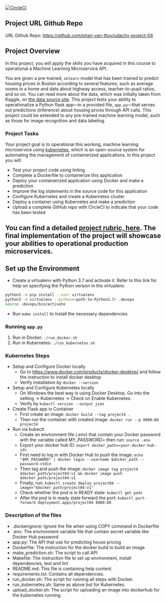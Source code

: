 [![CircleCI](https://dl.circleci.com/status-badge/img/gh/phan-van-thuy/udacity-project-04/tree/main.svg?style=svg)](https://dl.circleci.com/status-badge/redirect/gh/phan-van-thuy/udacity-project-04/tree/main)

## Project URL Github Repo
URL Github Repo: https://github.com/phan-van-thuy/udacity-project-04

## Project Overview
In this project, you will apply the skills you have acquired in this course to operational a Machine Learning Microservice API. 

You are given a pre-trained, `sklearn` model that has been trained to predict housing prices in Boston according to several features, such as average rooms in a home and data about highway access, teacher-to-pupil ratios, and so on. You can read more about the data, which was initially taken from Kaggle, on [the data source site](https://www.kaggle.com/c/boston-housing). This project tests your ability to operationalize a Python flask app—in a provided file, `app.py`—that serves out predictions (inference) about housing prices through API calls. This project could be extended to any pre-trained machine learning model, such as those for image recognition and data labeling.

### Project Tasks
Your project goal is to operational this working, machine learning microservice using [kubernetes](https://kubernetes.io/), which is an open-source system for automating the management of containerized applications. In this project you will:
* Test your project code using linting
* Complete a Dockerfile to containerize this application
* Deploy your containerized application using Docker and make a prediction
* Improve the log statements in the source code for this application
* Configure Kubernetes and create a Kubernetes cluster
* Deploy a container using Kubernetes and make a prediction
* Upload a complete GitHub repo with CircleCI to indicate that your code has been tested

You can find a detailed [project rubric, here](https://review.udacity.com/#!/rubrics/2576/view).
**The final implementation of the project will showcase your abilities to operational production microservices.**
---
## Set up the Environment
* Create a virtualenv with Python 3.7 and activate it. Refer to this link for help on specifying the Python version in the virtualenv. 
```bash
python3 -m pip install --user virtualenv
python3 -m virtualenv --python=<path-to-Python3.7> .devops
source .devops/bin/activate
```
* Run `make install` to install the necessary dependencies
### Running `app.py`
1. Run in Docker:  `./run_docker.sh`
2. Run in Kubernetes:  `./run_kubernetes.sh`
### Kubernetes Steps
* Setup and Configure Docker locally
  * Go to https://www.docker.com/products/docker-desktop/ and follow the instruction to install docker desktop
  * Verify installation by `docker --version`
* Setup and Configure Kubernetes locally
  * On Windows the best way is using Docker Desktop. Go into the setting -> Kubernetes -> Check on Enable Kubernetes.
  * Verify by `kubectl version --output json`
* Create Flask app in Container
  * First create an image: `docker build --tag project4 .`
  * Then run the container with created image: `docker run --p 8000:80 project4`
* Run via kubectl
  * Create an environment file (.env) that contain your Docker password with the variable called MY_PASSWORD=<your-docker-hub-pw> then run: `source .env`
  * Export your docker hub ID: `export docker_path=<your-docker-hub-id>`
  * First need to log in with Docker Hub to push the image: `echo "$MY_PASSWORD" | docker login --username $docker_path --password-stdin`
  * Then tag and push the image: `docker image tag project4 $docker_path/project04:v1 && docker image push $docker_path/project04:v1`
  * Finally, run: `kubectl create deploy project04 --image="$docker_path/project04:v1"`
  * Check whether the pod is in READY state: `kubectl get pods`
  * After the pod is in ready state forward the port: `kubectl port-forward deployment.apps/project04 8000:80`
### Description of the files
* .dockerignore: Ignore the file when using COPY command in Dockerfile
* .env: The environment variable file that contain secret variable like Docker Hub password
* app.py: The API that use for predicting house pricing
* Dockerfile: The instruction for the docker build to build an image
* make_prediction.sh: The script to call API
* Makefile: The instruction file to set up environment, install dependencies, test and lint
* README.md: This file is containing help content.
* requirements.txt: Contains all dependencies.
* run_docker.sh: The script for running all steps with Docker.
* run_kubernetes.sh: Same as above but for Kubernetes.
* upload_docker.sh: The script for uploading an image into dockerhub for the kubernetes running.